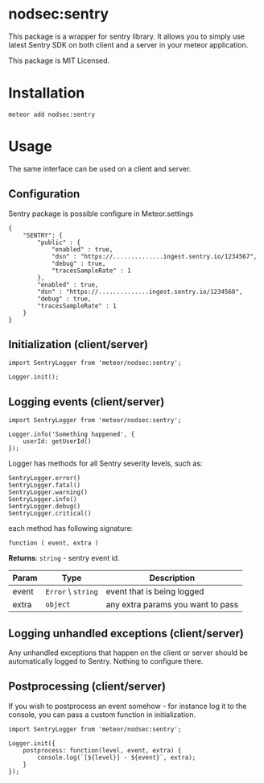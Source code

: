 # nodsec:sentry

This package is a wrapper for sentry library. It allows you to simply use latest Sentry SDK on both client and a server in your meteor application.

This package is MIT Licensed.

# Installation

```
meteor add nodsec:sentry
```

# Usage

The same interface can be used on a client and server.

## Configuration

Sentry package is possible configure in Meteor.settings

```
{
    "SENTRY": {
        "public" : {
            "enabled" : true,
            "dsn" : "https://..............ingest.sentry.io/1234567",
            "debug" : true,
            "tracesSampleRate" : 1
        },
        "enabled" : true,
        "dsn" : "https://..............ingest.sentry.io/1234568",
        "debug" : true,
        "tracesSampleRate" : 1
    }
}

```

## Initialization (client/server)

```
import SentryLogger from 'meteor/nodsec:sentry';

Logger.init();
```

## Logging events (client/server)

```
import SentryLogger from 'meteor/nodsec:sentry';

Logger.info('Something happened', {
    userId: getUserId()
});
```

Logger has methods for all Sentry severity levels, such as:

```
SentryLogger.error()
SentryLogger.fatal()
SentryLogger.warning()
SentryLogger.info()
SentryLogger.debug()
SentryLogger.critical()
```

each method has following signature:

`function ( event, extra )`

**Returns**: <code>string</code> - sentry event id.

| Param | Type | Description |
| --- | --- | --- |
| event | <code>Error</code> \ <code>string</code> | event that is being logged |
| extra | <code>object</code> | any extra params you want to pass |

## Logging unhandled exceptions (client/server)

Any unhandled exceptions that happen on the client or server should be automatically logged to Sentry. Nothing to configure there.

## Postprocessing (client/server)

If you wish to postprocess an event somehow - for instance log it to the console, you can pass a custom function in initialization.

```
import SentryLogger from 'meteor/nodsec:sentry';

Logger.init({
    postprocess: function(level, event, extra) {
        console.log(`[${level}] - ${event}`, extra);
    }
});
```
